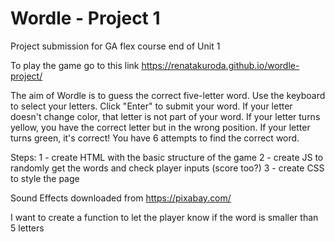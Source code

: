 # Wordle - Project 1
Project submission for GA flex course end of Unit 1

To play the game go to this link https://renatakuroda.github.io/wordle-project/

The aim of Wordle is to guess the correct five-letter word.
Use the keyboard to select your letters.
Click "Enter" to submit your word.
If your letter doesn't change color, that letter is not part of your word.
If your letter turns yellow, you have the correct letter but in the wrong position.
If your letter turns green, it's correct!
You have 6 attempts to find the correct word.


Steps:
1 - create HTML with the basic structure of the game
2 - create JS to randomly get the words and check player inputs (score too?)
3 - create CSS to style the page

Sound Effects downloaded from https://pixabay.com/


I want to create a function to let the player know if the word is smaller than 5 letters

